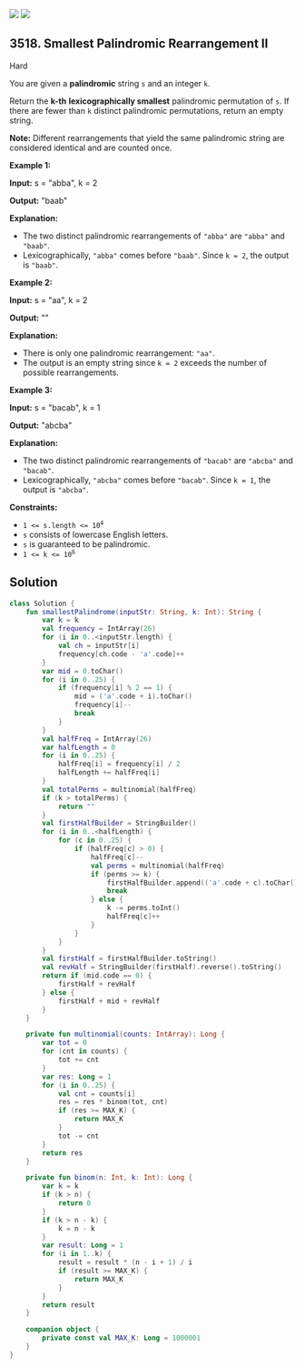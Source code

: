 [![](https://img.shields.io/github/stars/javadev/LeetCode-in-Kotlin?label=Stars&style=flat-square)](https://github.com/javadev/LeetCode-in-Kotlin)
[![](https://img.shields.io/github/forks/javadev/LeetCode-in-Kotlin?label=Fork%20me%20on%20GitHub%20&style=flat-square)](https://github.com/javadev/LeetCode-in-Kotlin/fork)

## 3518\. Smallest Palindromic Rearrangement II

Hard

You are given a **palindromic** string `s` and an integer `k`.

Return the **k-th** **lexicographically smallest** palindromic permutation of `s`. If there are fewer than `k` distinct palindromic permutations, return an empty string.

**Note:** Different rearrangements that yield the same palindromic string are considered identical and are counted once.

**Example 1:**

**Input:** s = "abba", k = 2

**Output:** "baab"

**Explanation:**

*   The two distinct palindromic rearrangements of `"abba"` are `"abba"` and `"baab"`.
*   Lexicographically, `"abba"` comes before `"baab"`. Since `k = 2`, the output is `"baab"`.

**Example 2:**

**Input:** s = "aa", k = 2

**Output:** ""

**Explanation:**

*   There is only one palindromic rearrangement: `"aa"`.
*   The output is an empty string since `k = 2` exceeds the number of possible rearrangements.

**Example 3:**

**Input:** s = "bacab", k = 1

**Output:** "abcba"

**Explanation:**

*   The two distinct palindromic rearrangements of `"bacab"` are `"abcba"` and `"bacab"`.
*   Lexicographically, `"abcba"` comes before `"bacab"`. Since `k = 1`, the output is `"abcba"`.

**Constraints:**

*   <code>1 <= s.length <= 10<sup>4</sup></code>
*   `s` consists of lowercase English letters.
*   `s` is guaranteed to be palindromic.
*   <code>1 <= k <= 10<sup>6</sup></code>

## Solution

```kotlin
class Solution {
    fun smallestPalindrome(inputStr: String, k: Int): String {
        var k = k
        val frequency = IntArray(26)
        for (i in 0..<inputStr.length) {
            val ch = inputStr[i]
            frequency[ch.code - 'a'.code]++
        }
        var mid = 0.toChar()
        for (i in 0..25) {
            if (frequency[i] % 2 == 1) {
                mid = ('a'.code + i).toChar()
                frequency[i]--
                break
            }
        }
        val halfFreq = IntArray(26)
        var halfLength = 0
        for (i in 0..25) {
            halfFreq[i] = frequency[i] / 2
            halfLength += halfFreq[i]
        }
        val totalPerms = multinomial(halfFreq)
        if (k > totalPerms) {
            return ""
        }
        val firstHalfBuilder = StringBuilder()
        for (i in 0..<halfLength) {
            for (c in 0..25) {
                if (halfFreq[c] > 0) {
                    halfFreq[c]--
                    val perms = multinomial(halfFreq)
                    if (perms >= k) {
                        firstHalfBuilder.append(('a'.code + c).toChar())
                        break
                    } else {
                        k -= perms.toInt()
                        halfFreq[c]++
                    }
                }
            }
        }
        val firstHalf = firstHalfBuilder.toString()
        val revHalf = StringBuilder(firstHalf).reverse().toString()
        return if (mid.code == 0) {
            firstHalf + revHalf
        } else {
            firstHalf + mid + revHalf
        }
    }

    private fun multinomial(counts: IntArray): Long {
        var tot = 0
        for (cnt in counts) {
            tot += cnt
        }
        var res: Long = 1
        for (i in 0..25) {
            val cnt = counts[i]
            res = res * binom(tot, cnt)
            if (res >= MAX_K) {
                return MAX_K
            }
            tot -= cnt
        }
        return res
    }

    private fun binom(n: Int, k: Int): Long {
        var k = k
        if (k > n) {
            return 0
        }
        if (k > n - k) {
            k = n - k
        }
        var result: Long = 1
        for (i in 1..k) {
            result = result * (n - i + 1) / i
            if (result >= MAX_K) {
                return MAX_K
            }
        }
        return result
    }

    companion object {
        private const val MAX_K: Long = 1000001
    }
}
```